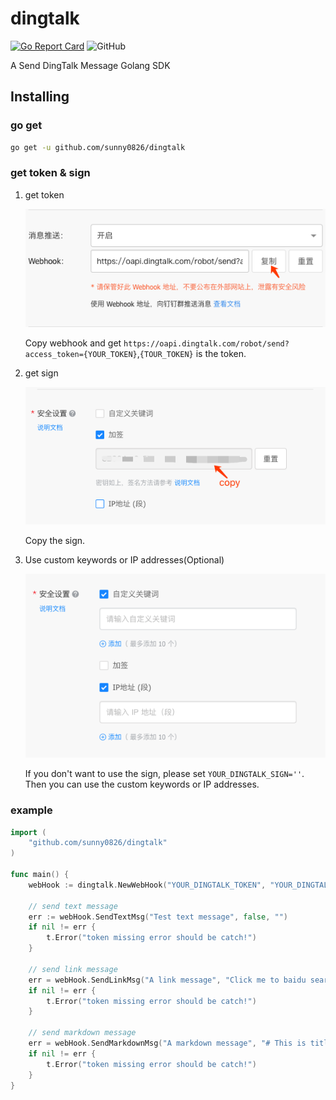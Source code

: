 # dingtalk
[![Go Report Card](https://goreportcard.com/badge/github.com/sunny0826/dingtalk)](https://goreportcard.com/report/github.com/sunny0826/dingtalk)
![GitHub](https://img.shields.io/github/license/sunny0826/dingtalk.svg)

A Send DingTalk Message Golang SDK

## Installing

### go get
```bash
go get -u github.com/sunny0826/dingtalk
```

### get token & sign

1. get token

    ![](dosc/image/WX20191121-092710.png)
    
    Copy webhook and get `https://oapi.dingtalk.com/robot/send?access_token={YOUR_TOKEN}`,`{TOUR_TOKEN}` is the token.

2. get sign
    
    ![](dosc/image/WX20191121-092816.png)
    
    Copy the sign.

3. Use custom keywords or IP addresses(Optional)

    ![](dosc/image/WX20191121-093914.png)
    
    If you don't want to use the sign, please set `YOUR_DINGTALK_SIGN=''`. Then you can use the custom keywords or IP addresses.
    
### example
```go
import (
    "github.com/sunny0826/dingtalk"
)

func main() {
	webHook := dingtalk.NewWebHook("YOUR_DINGTALK_TOKEN", "YOUR_DINGTALK_SIGN")

	// send text message
	err := webHook.SendTextMsg("Test text message", false, "")
	if nil != err {
		t.Error("token missing error should be catch!")
	}
    
    // send link message
    err = webHook.SendLinkMsg("A link message", "Click me to baidu search", "", "https://www.baidu.com")
    if nil != err {
        t.Error("token missing error should be catch!")
    }

    // send markdown message
    err = webHook.SendMarkdownMsg("A markdown message", "# This is title \n > Hello World", false, "13800138000")
    if nil != err {
        t.Error("token missing error should be catch!")
    }
}
```